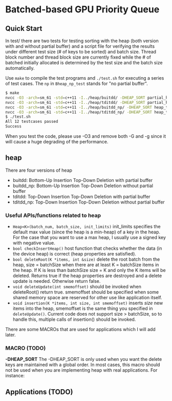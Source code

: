 # Batched-based GPU Priority Queue

## Quick Start
In test/ there are two tests for testing sorting with the heap (both version with and without partial buffer) and a script file for verifying the results under different test size (# of keys to be sorted) and batch size. Thread block number and thread block size are currently fixed while the # of batched initially allocated is determined by the test size and the batch size automatically.

Use `make` to compile the test programs and `./test.sh` for executing a series of test cases. The `np` in `Bheap_np_test` stands for "no partial buffer".
```bash
$ make
nvcc -O3 -arch=sm_61 -std=c++11 -I../heap/buitdd/ -DHEAP_SORT partial_heap_test.cu -o Bheap_test
nvcc -O3 -arch=sm_61 -std=c++11 -I../heap/tditdd/ -DHEAP_SORT partial_heap_test.cu -o Theap_test
nvcc -O3 -arch=sm_61 -std=c++11 -I../heap/buitdd_np/ -DHEAP_SORT heap_test.cu -o Bheap_np_test
nvcc -O3 -arch=sm_61 -std=c++11 -I../heap/tditdd_np/ -DHEAP_SORT heap_test.cu -o Theap_np_test
$ ./test.sh
All 12 testcases passed
Success
```

When you test the code, please use -O3 and remove both -G and -g since it will cause a huge degrading of the performance. 

## heap
There are four versions of heap
- buitdd: Bottom-Up Insertion Top-Down Deletion with partial buffer
- buitdd_np: Bottom-Up Insertion Top-Down Deletion without partial buffer
- tditdd: Top-Down Insertion Top-Down Deletion with partial buffer
- tditdd_np: Top-Down Insertion Top-Down Deletion without partial buffer

### Useful APIs/functions related to heap 
- `Heap<K>(batch_num, batch_size, init_limits)` init_limits specifies the default max value (since the heap is a min-heap) of a key in the heap. For the case that you want to use a max heap, I usually use a signed key with negative value.
- `bool checkInsertHeap()` host function that checks whether the data (in the device heap) is correct (heap properties are satisfied).
- `bool deleteRoot(K *items, int &size)` delete the root batch from the heap, size = batchSize when there are at least K = batchSize items in the heap. If K is less than batchSize size = K and only the K items will be deleted. Returns true if the heap properties are destroyed and a delete update is needed. Otherwise return false.
- `void deleteUpdate(int smemoffset)` should be invoked when deleteRoot() return true. smemoffset should be specified when some shared memory space are reserved for other use like application itself.
- `void insertion(K *items, int size, int smemoffset)` inserts *size* new items into the heap, smemoffset is the same thing you specified in `deleteUpdate()`. Current code does not support size > batchSize, so to handle this, multiple calls of insertion() should be invoked.

There are some MACROs that are used for applications which I will add later.

### MACRO (TODO)

**-DHEAP_SORT**
The -DHEAP_SORT is only used when you want the delete keys are maintained with a global order. In most cases, this macro should not be used when you are implementing heap with real applications. For instance:

## Applications (TODO)
